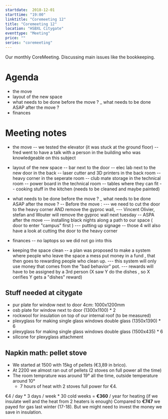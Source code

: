 ```yaml
---
startdate:  2018-12-01
starttime: "19:00"
linktitle: "Coremeeting 12"
title: "Coremeeting 12"
location: "HSBXL Citygate"
eventtype: "Meeting"
price: ""
series: "coremeeting"
---
```


Our monthly CoreMeeting. Discussing main issues like the bookkeeping.

# Agenda 
- the move 
- layout of the new space 
- what needs to be done before the move ?
_ what needs to be done ASAP after the move ?
- finances

# Meeting notes
- the move
-- we tested the elevator (it was stuck at the ground floor) 
-- fred went to have a talk with a person in the building who was knowledgeable on this subject

- layout of the new space
-- bar next to the door 
-- elec lab next to the new door in the back 
-- laser cutter and 3D printers in the back room 
-- heavy corner in the seperate room 
-- club mate storage in the technical room 
-- power board in the technical room 
-- tables where they can fit 
-- cooking stuff in the kitchen (needs to be cleaned and maybe painted) 

- what needs to be done before the move ? _ what needs to be done ASAP after the move ?
-- Before the move :
--- we need to cut the door to the heavy corner AND remove the gyproc wall, 
--- Vincent Olivier, stefan and Wouter will remove the gyproc wall next tuesday
-- ASPA after the move 
--- installing black nights along a path to our space ( door to enter "campus" first ) 
--- putting up signage 
--  those 4 will also have a look at cutting the door to the heavy corner 

- finances
-- no laptops so we did not go into this 

- keeping the space clean 
-- a plan was proposed to make a system where people who leave the space a mess put money in a fund , that then goes to rewarding people who clean up. 
--- this system will only use money that comes from the "bad behavior" pot. 
--- rewards will have to be assigned by a 3rd person (X saw Y do the dishes , so X cerifies Y gets a "dishes" reward) 





## Stuff needed at citygate

- pur plate for window next to door 4cm: 1000x1200mm
- osb plate for window next to door (1300x1100) * 2
- rockwool for insulation on top of our internal roof (to be measured)
- plexyglass for making single glass windows double glass (1350x1390) * 6
- plexyglass for making single glass windows double glass (1500x435) * 6
- silicone for plexyglass attachment


## Napkin math: pellet stove
- We started at 1500 with 15kg of pellets (€3,89 in brico).
- At 2200 we almost ran out of pellets (2 stoves on full power all the time)
- The room temprature was around 19° all the time, outside temperature around 10°
  - 7 hours of heat with 2 stoves full power for €4.

€4 / day  * 3 days / week * 30 cold weeks = **€360** / year for heating (if we insulate well and the heat from 2 heaters is enough)
Compared to **€747** we payed for gas last winter (17-18).
But we might need to invest the money we save in insulation.
